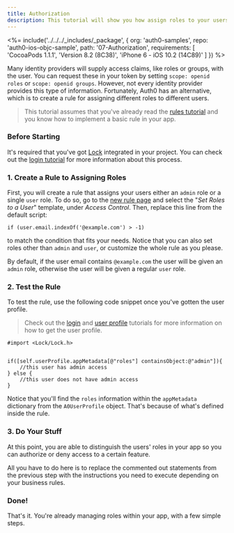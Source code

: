 ```yaml
---
title: Authorization
description: This tutorial will show you how assign roles to your users, and use those claims to authorize or deny a user to perform certain actions in the app.
---
```


<%= include('../../../_includes/_package', {
  org: 'auth0-samples',
  repo: 'auth0-ios-objc-sample',
  path: '07-Authorization',
  requirements: [
    'CocoaPods 1.1.1',
    'Version 8.2 (8C38)',
    'iPhone 6 - iOS 10.2 (14C89)'
  ]
}) %>

Many identity providers will supply access claims, like roles or groups, with the user. You can request these in your token by setting `scope: openid roles` or `scope: openid groups`. However, not every identity provider provides this type of information. Fortunately, Auth0 has an alternative, which is to create a rule for assigning different roles to different users.

> This tutorial assumes that you've already read the [rules tutorial](06-rules.md) and you know how to implement a basic rule in your app.

### Before Starting

It's required that you've got [Lock](https://github.com/auth0/Lock.iOS-OSX) integrated in your project. You can check out the [login tutorial](01-login.md) for more information about this process.

### 1. Create a Rule to Assigning Roles

First, you will create a rule that assigns your users either an `admin` role or a single `user` role. To do so, go to the [new rule page](${manage_url}/#/rules/new) and select the "*Set Roles to a User*" template, under *Access Control*. Then, replace this line from the default script:

```
if (user.email.indexOf('@example.com') > -1)
```

to match the condition that fits your needs. Notice that you can also set  roles other than `admin` and `user`, or customize the whole rule as you please.

By default, if the user email contains `@example.com` the user will be given an `admin` role, otherwise the user will be given a regular `user` role.

### 2. Test the Rule

To test the rule, use the following code snippet once you've gotten the user profile.

> Check out the [login](01-login.md) and [user profile](04-user-profile.md) tutorials for more information on how to get the user profile.

```objc
#import <Lock/Lock.h>
```

```objc

if([self.userProfile.appMetadata[@"roles"] containsObject:@"admin"]){
    //this user has admin access
} else {
    //this user does not have admin access
}
```

Notice that you'll find the `roles` information within the `appMetadata` dictionary from the `A0UserProfile` object. That's because of what's defined inside the rule.

### 3. Do Your Stuff

At this point, you are able to distinguish the users' roles in your app so you can authorize or deny access to a certain feature.

All you have to do here is to replace the commented out statements from the previous step with the instructions you need to execute depending on your business rules.

### Done!

That's it. You're already managing roles within your app, with a few simple steps.
